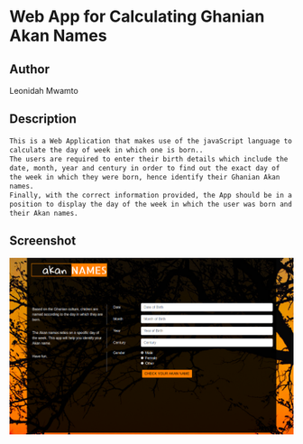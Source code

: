 # Web App for Calculating Ghanian Akan Names

## Author 
   Leonidah Mwamto

## Description
    This is a Web Application that makes use of the javaScript language to calculate the day of week in which one is born..
    The users are required to enter their birth details which include the date, month, year and century in order to find out the exact day of the week in which they were born, hence identify their Ghanian Akan names.
    Finally, with the correct information provided, the App should be in a position to display the day of the week in which the user was born and their Akan names.

## Screenshot 
   <img src="images/screenshot.png" width="1000">